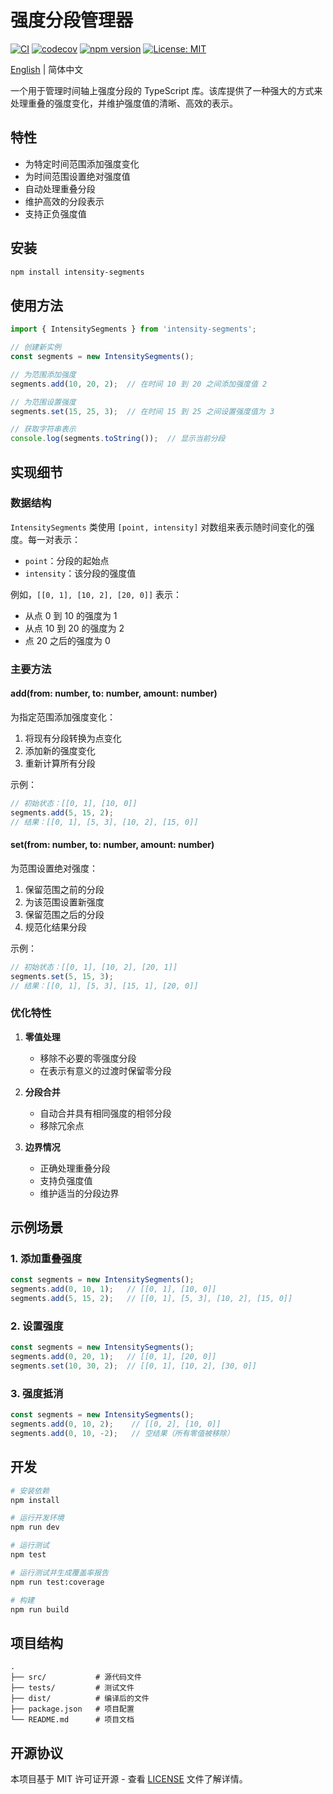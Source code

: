 # 强度分段管理器

[![CI](https://github.com/h1bomb/intensity-segments/actions/workflows/ci.yml/badge.svg)](https://github.com/h1bomb/intensity-segments/actions/workflows/ci.yml)
[![codecov](https://codecov.io/github/h1bomb/intensity-segments/graph/badge.svg?token=1DP6kKsrGG)](https://codecov.io/github/h1bomb/intensity-segments)
[![npm version](https://badge.fury.io/js/intensity-segments.svg)](https://badge.fury.io/js/intensity-segments)
[![License: MIT](https://img.shields.io/badge/License-MIT-yellow.svg)](https://opensource.org/licenses/MIT)

[English](./README.md) | 简体中文

一个用于管理时间轴上强度分段的 TypeScript 库。该库提供了一种强大的方式来处理重叠的强度变化，并维护强度值的清晰、高效的表示。

## 特性

- 为特定时间范围添加强度变化
- 为时间范围设置绝对强度值
- 自动处理重叠分段
- 维护高效的分段表示
- 支持正负强度值

## 安装

```bash
npm install intensity-segments
```

## 使用方法

```typescript
import { IntensitySegments } from 'intensity-segments';

// 创建新实例
const segments = new IntensitySegments();

// 为范围添加强度
segments.add(10, 20, 2);  // 在时间 10 到 20 之间添加强度值 2

// 为范围设置强度
segments.set(15, 25, 3);  // 在时间 15 到 25 之间设置强度值为 3

// 获取字符串表示
console.log(segments.toString());  // 显示当前分段
```

## 实现细节

### 数据结构

`IntensitySegments` 类使用 `[point, intensity]` 对数组来表示随时间变化的强度。每一对表示：
- `point`：分段的起始点
- `intensity`：该分段的强度值

例如，`[[0, 1], [10, 2], [20, 0]]` 表示：
- 从点 0 到 10 的强度为 1
- 从点 10 到 20 的强度为 2
- 点 20 之后的强度为 0

### 主要方法

#### add(from: number, to: number, amount: number)

为指定范围添加强度变化：
1. 将现有分段转换为点变化
2. 添加新的强度变化
3. 重新计算所有分段

示例：
```typescript
// 初始状态：[[0, 1], [10, 0]]
segments.add(5, 15, 2);
// 结果：[[0, 1], [5, 3], [10, 2], [15, 0]]
```

#### set(from: number, to: number, amount: number)

为范围设置绝对强度：
1. 保留范围之前的分段
2. 为该范围设置新强度
3. 保留范围之后的分段
4. 规范化结果分段

示例：
```typescript
// 初始状态：[[0, 1], [10, 2], [20, 1]]
segments.set(5, 15, 3);
// 结果：[[0, 1], [5, 3], [15, 1], [20, 0]]
```

### 优化特性

1. **零值处理**
   - 移除不必要的零强度分段
   - 在表示有意义的过渡时保留零分段

2. **分段合并**
   - 自动合并具有相同强度的相邻分段
   - 移除冗余点

3. **边界情况**
   - 正确处理重叠分段
   - 支持负强度值
   - 维护适当的分段边界

## 示例场景

### 1. 添加重叠强度

```typescript
const segments = new IntensitySegments();
segments.add(0, 10, 1);   // [[0, 1], [10, 0]]
segments.add(5, 15, 2);   // [[0, 1], [5, 3], [10, 2], [15, 0]]
```

### 2. 设置强度

```typescript
const segments = new IntensitySegments();
segments.add(0, 20, 1);   // [[0, 1], [20, 0]]
segments.set(10, 30, 2);  // [[0, 1], [10, 2], [30, 0]]
```

### 3. 强度抵消

```typescript
const segments = new IntensitySegments();
segments.add(0, 10, 2);    // [[0, 2], [10, 0]]
segments.add(0, 10, -2);   // 空结果（所有零值被移除）
```

## 开发

```bash
# 安装依赖
npm install

# 运行开发环境
npm run dev

# 运行测试
npm test

# 运行测试并生成覆盖率报告
npm run test:coverage

# 构建
npm run build
```

## 项目结构

```
.
├── src/           # 源代码文件
├── tests/         # 测试文件
├── dist/          # 编译后的文件
├── package.json   # 项目配置
└── README.md      # 项目文档
```

## 开源协议

本项目基于 MIT 许可证开源 - 查看 [LICENSE](LICENSE) 文件了解详情。
